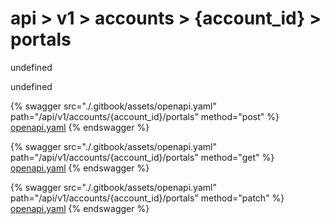 # api > v1 > accounts > {account_id} > portals

undefined

undefined


{% swagger src="./.gitbook/assets/openapi.yaml" path="/api/v1/accounts/{account_id}/portals" method="post" %}
[openapi.yaml](<./.gitbook/assets/openapi.yaml>)
{% endswagger %}
  


{% swagger src="./.gitbook/assets/openapi.yaml" path="/api/v1/accounts/{account_id}/portals" method="get" %}
[openapi.yaml](<./.gitbook/assets/openapi.yaml>)
{% endswagger %}
  


{% swagger src="./.gitbook/assets/openapi.yaml" path="/api/v1/accounts/{account_id}/portals" method="patch" %}
[openapi.yaml](<./.gitbook/assets/openapi.yaml>)
{% endswagger %}